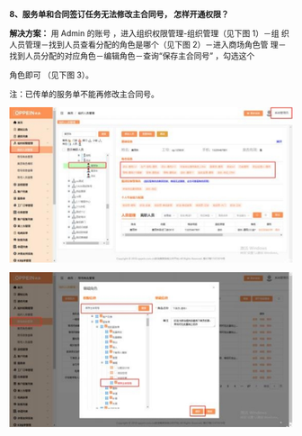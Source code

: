 <a name="bookmark8"></a>**8、服务单和合同签订任务无法修改主合同号， 怎样开通权限？**

**解决方案：** 用 Admin 的账号 ，进入组织权限管理-组织管理（见下图 1）－组 织人员管理－找到人员查看分配的角色是哪个（见下图 2）－进入商场角色管 理－找到人员分配的对应角色－编辑角色－查询“保存主合同号” ，勾选这个

角色即可 （见下图 3）。

注：已传单的服务单不能再修改主合同号。

![](Aspose.Words.2610f736-33b8-47be-9919-fb6e541eee67.012.jpeg)

![](Aspose.Words.2610f736-33b8-47be-9919-fb6e541eee67.013.jpeg)


